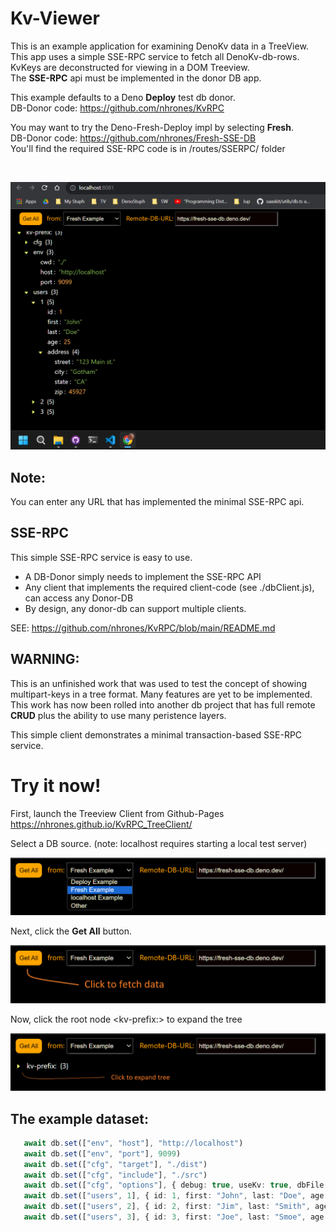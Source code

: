 # Kv-Viewer
This is an example application for examining DenoKv data in a TreeView.     
This app uses a simple SSE-RPC service to fetch all DenoKv-db-rows.    
KvKeys are deconstructed for viewing in a DOM Treeview.    
The **SSE-RPC** api must be implemented in the donor DB app.

This example defaults to a Deno **Deploy** test db donor.    
DB-Donor code: https://github.com/nhrones/KvRPC    

You may want to try the Deno-Fresh-Deploy impl by selecting **Fresh**.    
DB-Donor code: https://github.com/nhrones/Fresh-SSE-DB       
You'll find the required SSE-RPC code is in /routes/SSERPC/ folder   

<br/>

![kv-tree](kv-tv.png)

## Note:
You can enter any URL that has implemented the minimal SSE-RPC api.   

## SSE-RPC
This simple SSE-RPC service is easy to use.    
  - A DB-Donor simply needs to implement the SSE-RPC API    
  - Any client that implements the required client-code (see ./dbClient.js), can access any Donor-DB
  - By design, any donor-db can support multiple clients.     

SEE: https://github.com/nhrones/KvRPC/blob/main/README.md


## WARNING: 
This is an unfinished work that was used to test the concept of showing multipart-keys in a tree format.  Many features are yet to be implemented. This work has now been rolled into another db project that has full remote **CRUD** plus the ability to use many peristence layers. 

This simple client demonstrates a minimal transaction-based SSE-RPC service.   

# Try it now!
First, launch the Treeview Client from Github-Pages          
https://nhrones.github.io/KvRPC_TreeClient/    

Select a DB source. (note: localhost requires starting a local test server)    
 
![Alt text](selectDB.png)

Next, click the **Get All** button.    

![Alt text](clickToFetch.png)    

Now, click the root node \<kv-prefix:\> to expand the tree

![Alt text](exspand.png)

## The example dataset:
```ts
   await db.set(["env", "host"], "http://localhost")
   await db.set(["env", "port"], 9099)
   await db.set(["cfg", "target"], "./dist")
   await db.set(["cfg", "include"], "./src")
   await db.set(["cfg", "options"], { debug: true, useKv: true, dbFile: "./data/db.db" })
   await db.set(["users", 1], { id: 1, first: "John", last: "Doe", age: 25, address: { street: '123 Main st.', city: 'Gotham', state: "CA", zip: 45927 } })
   await db.set(["users", 2], { id: 2, first: "Jim", last: "Smith", age: 35, address: { street: '456 A st.', city: 'Fremont', state: "CA", zip: 45938 } })
   await db.set(["users", 3], { id: 3, first: "Joe", last: "Smoe", age: 45, address: { street: '789 B st.', city: 'Hayward', state: "CA", zip: 45941 } })

```
